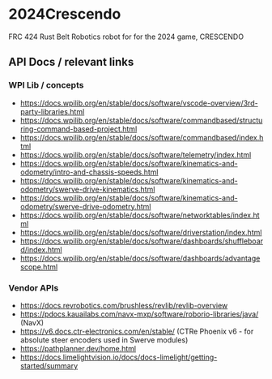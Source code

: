 # 2024Crescendo
FRC 424 Rust Belt Robotics robot for for the 2024 game, CRESCENDO

## API Docs / relevant links

### WPI Lib / concepts

- https://docs.wpilib.org/en/stable/docs/software/vscode-overview/3rd-party-libraries.html
- https://docs.wpilib.org/en/stable/docs/software/commandbased/structuring-command-based-project.html
- https://docs.wpilib.org/en/stable/docs/software/commandbased/index.html
- https://docs.wpilib.org/en/stable/docs/software/telemetry/index.html
- https://docs.wpilib.org/en/stable/docs/software/kinematics-and-odometry/intro-and-chassis-speeds.html
- https://docs.wpilib.org/en/stable/docs/software/kinematics-and-odometry/swerve-drive-kinematics.html
- https://docs.wpilib.org/en/stable/docs/software/kinematics-and-odometry/swerve-drive-odometry.html
- https://docs.wpilib.org/en/stable/docs/software/networktables/index.html
- https://docs.wpilib.org/en/stable/docs/software/driverstation/index.html
- https://docs.wpilib.org/en/stable/docs/software/dashboards/shuffleboard/index.html
- https://docs.wpilib.org/en/stable/docs/software/dashboards/advantagescope.html

### Vendor APIs
- https://docs.revrobotics.com/brushless/revlib/revlib-overview
- https://pdocs.kauailabs.com/navx-mxp/software/roborio-libraries/java/ (NavX)
- https://v6.docs.ctr-electronics.com/en/stable/ (CTRe Phoenix v6 - for absolute steer encoders used in Swerve modules)
- https://pathplanner.dev/home.html
- https://docs.limelightvision.io/docs/docs-limelight/getting-started/summary